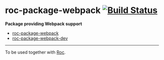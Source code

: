 # roc-package-webpack [![Build Status](https://travis-ci.org/rocjs/roc-package-webpack.svg?branch=master)](https://travis-ci.org/rocjs/roc-package-webpack)

__Package providing Webpack support__  
- [roc-package-webpack](/extensions/roc-package-webpack)
- [roc-package-webpack-dev](/extensions/roc-package-webpack-dev)

---
To be used together with [Roc](https://github.com/rocjs/roc).
